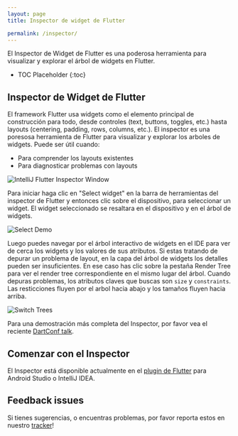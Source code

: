 ```yaml
---
layout: page
title: Inspector de widget de Flutter 

permalink: /inspector/
---
```


El Inspector de Widget de Flutter es una poderosa herramienta para visualizar y explorar el árbol de widgets en Flutter.


* TOC Placeholder
{:toc}

## Inspector de Widget de Flutter 

El framework Flutter usa widgets como el elemento principal de construcción para todo, desde controles (text, buttons, toggles, etc.) hasta layouts (centering, padding, rows, columns, etc.). El inspector es una poresosa herramienta de Flutter para visualizar y explorar los arboles de widgets. Puede ser útil cuando:

* Para comprender los layouts existentes
* Para diagnosticar problemas con layouts 

![IntelliJ Flutter Inspector Window](/images/intellij/visual-debugging.png)

Para iniciar haga clic en "Select widget" en la barra de herramientas del inspector de Flutter y entonces clic sobre el dispositivo, para seleccionar un widget. El widget seleccionado se resaltara en el dispositivo y en el árbol de widgets.

![Select Demo](/images/intellij/inspector_select_example.gif)

Luego puedes navegar por el árbol interactivo de widgets en el IDE para ver de cerca los widgets y los valores de sus atributos. Si estas tratando de depurar un problema de layout, en la capa del árbol de widgets los detalles pueden ser insuficientes. En ese caso has clic sobre la pestaña Render Tree para ver el render tree correspondiente en el mismo lugar del árbol. Cuando depuras problemas, los atributos claves que buscas son `size` y `constraints`. Las resticciones fluyen por el arbol hacia abajo y los tamaños fluyen hacia arriba.

![Switch Trees](/images/intellij/switch_inspector_tree.gif)

Para una demostración más completa del Inspector, por favor vea el reciente [DartConf talk](https://www.youtube.com/watch?v=JIcmJNT9DNI).

## Comenzar con el Inspector

El Inspector está disponible actualmente en el [plugin de Flutter](/get-started/editor/) para Android Studio o IntelliJ IDEA.

## Feedback issues

Si tienes sugerencias, o encuentras problemas, por favor reporta estos en nuestro [tracker](https://github.com/flutter/flutter-intellij/issues/new?labels=inspector)!
